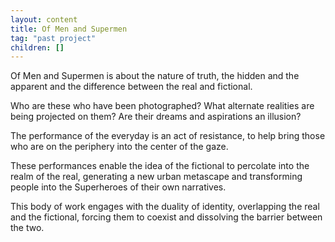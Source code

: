 ```yaml
---
layout: content
title: Of Men and Supermen
tag: "past project"
children: []
---
```

Of Men and Supermen is about the nature of truth, the hidden and the apparent and the difference between the real and fictional.

Who are these who have been photographed? What alternate realities are being projected on them? Are their dreams and aspirations an illusion?

The performance of the everyday is an act of resistance, to help bring those who are on the periphery into the center of the gaze.

These performances enable the idea of the fictional to percolate into the realm of the real, generating a new urban metascape and transforming people into the Superheroes of their own narratives.

This body of work engages with the duality of identity, overlapping the real and the fictional, forcing them to coexist and dissolving the barrier between the two.
